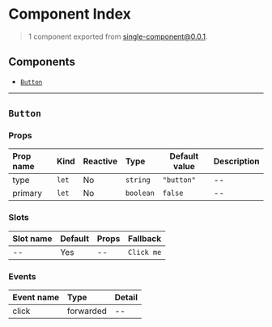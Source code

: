 # Component Index

> 1 component exported from single-component@0.0.1.

## Components

- [`Button`](#button)

---

## `Button`

### Props

| Prop name | Kind             | Reactive | Type                 | Default value         | Description |
| :-------- | :--------------- | :------- | :------------------- | --------------------- | ----------- |
| type      | <code>let</code> | No       | <code>string</code>  | <code>"button"</code> | --          |
| primary   | <code>let</code> | No       | <code>boolean</code> | <code>false</code>    | --          |

### Slots

| Slot name | Default | Props | Fallback              |
| :-------- | :------ | :---- | :-------------------- |
| --        | Yes     | --    | <code>Click me</code> |

### Events

| Event name | Type      | Detail |
| :--------- | :-------- | :----- |
| click      | forwarded | --     |
